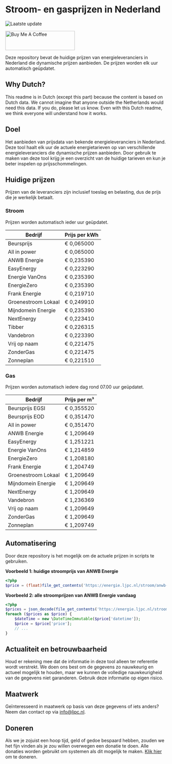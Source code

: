 # Stroom- en gasprijzen in Nederland

![Laatste update](https://img.shields.io/badge/laatste%20update-2025--06--09%2002%3A00%20CET-brightgreen)

<a href="https://www.buymeacoffee.com/Lars-" target="_blank"><img src="https://cdn.buymeacoffee.com/buttons/v2/default-orange.png" alt="Buy Me A Coffee" height="60" style="height: 60px !important;width: 217px !important;" ></a>

Deze repository bevat de huidige prijzen van energieleveranciers in Nederland die dynamische prijzen aanbieden. De prijzen worden elk uur automatisch geüpdatet.

## Why Dutch?

This readme is in Dutch (except this part) because the content is based on Dutch data. We cannot imagine that anyone outside the Netherlands would need this data. If you do, please let us know. Even with this Dutch readme, we think
everyone will understand how it works.

## Doel

Het aanbieden van prijsdata van bekende energieleveranciers in Nederland. Deze tool haalt elk uur de actuele energietarieven op van verschillende energieleveranciers die dynamische prijzen aanbieden. Door gebruik te maken van deze tool
krijg je een overzicht van de huidige tarieven en kun je beter inspelen op prijsschommelingen.

## Huidige prijzen

Prijzen van de leveranciers zijn inclusief toeslag en belasting, dus de prijs die je werkelijk betaalt.

### Stroom

Prijzen worden automatisch ieder uur geüpdatet.

 Bedrijf | Prijs per kWh 
---------|---------------
Beursprijs | € 0,065000
All in power | € 0,065000
ANWB Energie | € 0,235390
EasyEnergy | € 0,223290
Energie VanOns | € 0,235390
EnergieZero | € 0,235390
Frank Energie | € 0,219710
Groenestroom Lokaal | € 0,249910
Mijndomein Energie | € 0,235390
NextEnergy | € 0,223410
Tibber | € 0,226315
Vandebron | € 0,223390
Vrij op naam | € 0,221475
ZonderGas | € 0,221475
Zonneplan | € 0,221510


### Gas

Prijzen worden automatisch iedere dag rond 07.00 uur geüpdatet.

 Bedrijf | Prijs per m³ 
---------|--------------
Beursprijs EGSI | € 0,355520
Beursprijs EOD | € 0,351470
All in power | € 0,351470
ANWB Energie | € 1,209649
EasyEnergy | € 1,251221
Energie VanOns | € 1,214859
EnergieZero | € 1,208180
Frank Energie | € 1,204749
Groenestroom Lokaal | € 1,209649
Mijndomein Energie | € 1,209649
NextEnergy | € 1,209649
Vandebron | € 1,236369
Vrij op naam | € 1,209649
ZonderGas | € 1,209649
Zonneplan | € 1,209749


## Automatisering

Door deze repository is het mogelijk om de actuele prijzen in scripts te gebruiken.

**Voorbeeld 1: huidige stroomprijs van ANWB Energie**

```php
<?php
$price = (float)file_get_contents('https://energie.ljpc.nl/stroom/anwb-energie-nu.txt');

```

**Voorbeeld 2: alle stroomprijzen van ANWB Energie vandaag**

```php
<?php
$prices = json_decode(file_get_contents('https://energie.ljpc.nl/stroom/all-in-power-vandaag.json'),true);
foreach ($prices as $price) {
    $dateTime = new \DateTimeImmutable($price['datetime']);
    $price = $price['price'];
    // ...
}
```

## Actualiteit en betrouwbaarheid

Houd er rekening mee dat de informatie in deze tool alleen ter referentie wordt verstrekt. We doen ons best om de gegevens zo nauwkeurig en actueel mogelijk te houden, maar we kunnen de volledige nauwkeurigheid van de gegevens niet
garanderen. Gebruik deze informatie op eigen risico.

## Maatwerk

Geïnteresseerd in maatwerk op basis van deze gegevens of iets anders? Neem dan contact op
via [info@ljpc.nl](mailto:info@ljpc.nl?subject=Energie%20prijzen).

## Doneren

Als we je zojuist een hoop tijd, geld of gedoe bespaard hebben, zouden we het fijn vinden als je zou willen overwegen een
donatie te doen. Alle donaties worden gebruikt om systemen als dit mogelijk te
maken. [Klik hier](https://www.buymeacoffee.com/Lars-) om te doneren.
